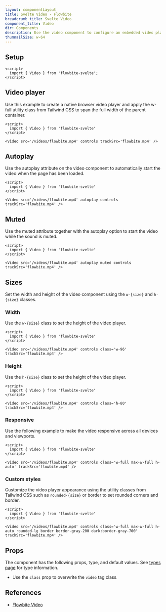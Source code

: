 ```yaml
---
layout: componentLayout
title: Svelte Video - Flowbite
breadcrumb_title: Svelte Video
component_title: Video
dir: Components
description: Use the video component to configure an embedded video player using native HTML 5 functionality based on the utility classes from Tailwind CSS
thumnailSize: w-64
---
```


<script>
  import { TableProp, TableDefaultRow, } from '../../utils'
  import { Heading, P, A } from '$lib'
  import { props as items } from '../../props/Video.json'
</script>

## Setup

```svelte example hideOutput
<script>
  import { Video } from 'flowbite-svelte';
</script>
```

## Video player

Use this example to create a native browser video player and apply the w-full utility class from Tailwind CSS to span the full width of the parent container.

```svelte example hideScript
<script>
  import { Video } from 'flowbite-svelte'
</script>

<Video src='/videos/flowbite.mp4' controls trackSrc='flowbite.mp4' />
```

## Autoplay

Use the autoplay attribute on the video component to automatically start the video when the page has been loaded.

```svelte example hideScript
<script>
  import { Video } from 'flowbite-svelte'
</script>

<Video src='/videos/flowbite.mp4' autoplay controls trackSrc='flowbite.mp4' />
```

## Muted

Use the muted attribute together with the autoplay option to start the video while the sound is muted.

```svelte example hideScript
<script>
  import { Video } from 'flowbite-svelte'
</script>

<Video src='/videos/flowbite.mp4' autoplay muted controls trackSrc='flowbite.mp4' />
```

## Sizes

Set the width and height of the video component using the `w-{size}` and `h-{size}` classes.

### Width

Use the `w-{size}` class to set the height of the video player.

```svelte example hideScript
<script>
  import { Video } from 'flowbite-svelte'
</script>

<Video src='/videos/flowbite.mp4' controls class='w-96' trackSrc='flowbite.mp4' />
```

### Height

Use the `h-{size}` class to set the height of the video player.

```svelte example hideScript
<script>
  import { Video } from 'flowbite-svelte'
</script>

<Video src='/videos/flowbite.mp4' controls class='h-80' trackSrc='flowbite.mp4' />
```

### Responsive

Use the following example to make the video responsive across all devices and viewports.

```svelte example hideScript
<script>
  import { Video } from 'flowbite-svelte'
</script>

<Video src='/videos/flowbite.mp4' controls class='w-full max-w-full h-auto' trackSrc='flowbite.mp4' />
```

### Custom styles

Customize the video player appearance using the utility classes from Tailwind CSS such as `rounded-{size}` or border to set rounded corners and border.

```svelte example hideScript
<script>
  import { Video } from 'flowbite-svelte'
</script>

<Video src='/videos/flowbite.mp4' controls class='w-full max-w-full h-auto rounded-lg border border-gray-200 dark:border-gray-700' trackSrc='flowbite.mp4' />
```

## Props

The component has the following props, type, and default values. See [types page](/docs/pages/typescript) for type information.

- Use the `class` prop to overwrite the `video` tag class.

<TableProp>
  <TableDefaultRow {items} rowState='hover' />
</TableProp>

## References

- [Flowbite Video](https://flowbite.com/docs/components/video/)
